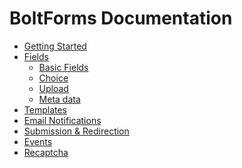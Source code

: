 BoltForms Documentation
=======================

  * [Getting Started](getting-started.md)
  * [Fields](fields.md)
    * [Basic Fields](fields/text.md)
    * [Choice](fields/choice.md)
    * [Upload](fields/upload.md)
    * [Meta data](meta-data.md)
  * [Templates](templates.md)
  * [Email Notifications](email.md)
  * [Submission & Redirection](submission.md)
  * [Events](events.md)
  * [Recaptcha](recaptcha.md)
